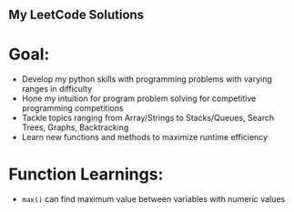 ## My LeetCode Solutions 

# Goal:
- Develop my python skills with programming problems with varying ranges in difficulty
- Hone my intuition for program problem solving for competitive programming competitions
- Tackle topics ranging from Array/Strings to Stacks/Queues, Search Trees, Graphs, Backtracking
- Learn new functions and methods to maximize runtime efficiency

# Function Learnings:
- `max()` can find maximum value between variables with numeric values 